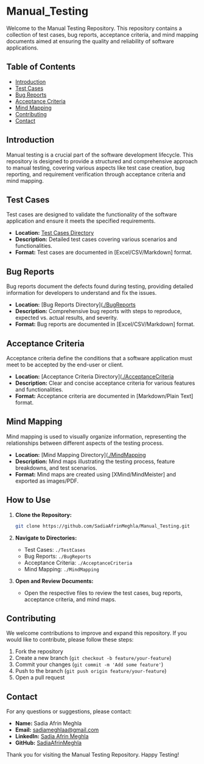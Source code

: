 # Manual_Testing
Welcome to the Manual Testing Repository. This repository contains a collection of test cases, bug reports, acceptance criteria, and mind mapping documents aimed at ensuring the quality and reliability of software applications.

## Table of Contents
- [Introduction](#introduction)
- [Test Cases](#test-cases)
- [Bug Reports](#bug-reports)
- [Acceptance Criteria](#acceptance-criteria)
- [Mind Mapping](#mind-mapping)
- [Contributing](#contributing)
- [Contact](#contact)


## Introduction
Manual testing is a crucial part of the software development lifecycle. This repository is designed to provide a structured and comprehensive approach to manual testing, covering various aspects like test case creation, bug reporting, and requirement verification through acceptance criteria and mind mapping.

## Test Cases
Test cases are designed to validate the functionality of the software application and ensure it meets the specified requirements.

- **Location:** [Test Cases Directory](./TestCases)
- **Description:** Detailed test cases covering various scenarios and functionalities.
- **Format:** Test cases are documented in [Excel/CSV/Markdown] format.

## Bug Reports

Bug reports document the defects found during testing, providing detailed information for developers to understand and fix the issues.

- **Location:** [Bug Reports Directory]([./BugReports](https://github.com/SadiaAfrinMeghla/Manual_Testing)
- **Description:** Comprehensive bug reports with steps to reproduce, expected vs. actual results, and severity.
- **Format:** Bug reports are documented in [Excel/CSV/Markdown] format.

## Acceptance Criteria

Acceptance criteria define the conditions that a software application must meet to be accepted by the end-user or client.

- **Location:** [Acceptance Criteria Directory]([./AcceptanceCriteria](https://github.com/SadiaAfrinMeghla/Manual_Testing)
- **Description:** Clear and concise acceptance criteria for various features and functionalities.
- **Format:** Acceptance criteria are documented in [Markdown/Plain Text] format.

## Mind Mapping

Mind mapping is used to visually organize information, representing the relationships between different aspects of the testing process.

- **Location:** [Mind Mapping Directory]([./MindMapping](https://github.com/SadiaAfrinMeghla/Manual_Testing)
- **Description:** Mind maps illustrating the testing process, feature breakdowns, and test scenarios.
- **Format:** Mind maps are created using [XMind/MindMeister] and exported as images/PDF.

## How to Use

1. **Clone the Repository:**
    ```sh
    git clone https://github.com/SadiaAfrinMeghla/Manual_Testing.git
    ```

2. **Navigate to Directories:**
    - Test Cases: `./TestCases`
    - Bug Reports: `./BugReports`
    - Acceptance Criteria: `./AcceptanceCriteria`
    - Mind Mapping: `./MindMapping`

3. **Open and Review Documents:**
    - Open the respective files to review the test cases, bug reports, acceptance criteria, and mind maps.

## Contributing

We welcome contributions to improve and expand this repository. If you would like to contribute, please follow these steps:

1. Fork the repository
2. Create a new branch (`git checkout -b feature/your-feature`)
3. Commit your changes (`git commit -m 'Add some feature'`)
4. Push to the branch (`git push origin feature/your-feature`)
5. Open a pull request


## Contact

For any questions or suggestions, please contact:

- **Name:** Sadia Afrin Meghla
- **Email:** [sadiameghlaa@gmail.com](sadiameghlaa@gmail.com)
- **LinkedIn:** [Sadia Afrin Meghla](http://www.linkedin.com/in/sadia-afrin-meghla)
- **GitHub:** [SadiaAfrinMeghla](https://github.com/SadiaAfrinMeghla)

Thank you for visiting the Manual Testing Repository. Happy Testing!
